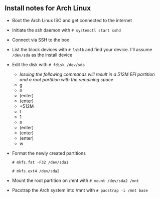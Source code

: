 ## Install notes for Arch Linux
- Boot the Arch Linux ISO and get connected to the internet
- Initiate the ssh daemon with `# systemctl start sshd`
- Connect via SSH to the box
- List the block devices with `# lsblk` and find your device. I'll assume `/dev/sda` as the install device
- Edit the disk with `# fdisk /dev/sda`
  - _Issuing the following commands will result in a 512M EFI partition and a root partition with the remaining space_
  * g
  * n
  * (enter)
  * (enter)
  * +512M
  * t
  * 1
  * n
  * (enter)
  * (enter)
  * (enter)
  * w

- Format the newly created partitions

  `# mkfs.fat -F32 /dev/sda1`

  `# mkfs.ext4 /dev/sda2`

- Mount the root partition on /mnt with `# mount /dev/sda2 /mnt`

- Pacstrap the Arch system into /mnt with `# pacstrap -i /mnt base`
